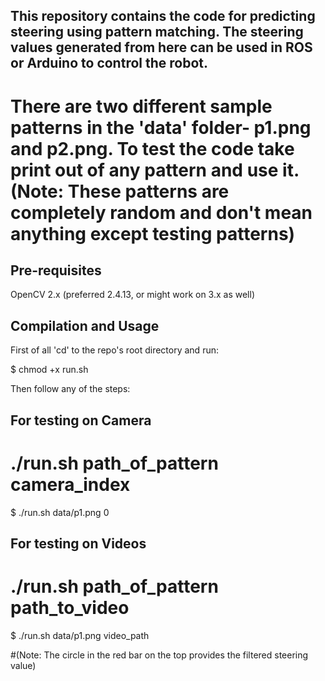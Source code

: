 ## This repository contains the code for predicting steering using pattern matching. The steering values generated from here can be used in ROS or Arduino to control the robot.

# There are two different sample patterns in the 'data' folder- p1.png and p2.png. To test the code take print out of any pattern and use it.(Note: These patterns are completely random and don't mean anything except testing patterns)

## Pre-requisites
OpenCV 2.x (preferred 2.4.13, or might work on 3.x as well)

## Compilation and Usage
First of all 'cd' to the repo's root directory and run:

$ chmod +x run.sh

Then follow any of the steps:
## For testing on Camera
# ./run.sh path_of_pattern camera_index
$ ./run.sh data/p1.png 0

## For testing on Videos
# ./run.sh path_of_pattern path_to_video
$ ./run.sh data/p1.png video_path

#(Note: The circle in the red bar on the top provides the filtered steering value)


